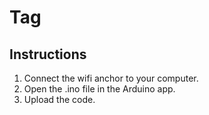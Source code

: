 # Tag

## Instructions
1. Connect the wifi anchor to your computer.
2. Open the .ino file in the Arduino app.
3. Upload the code.
